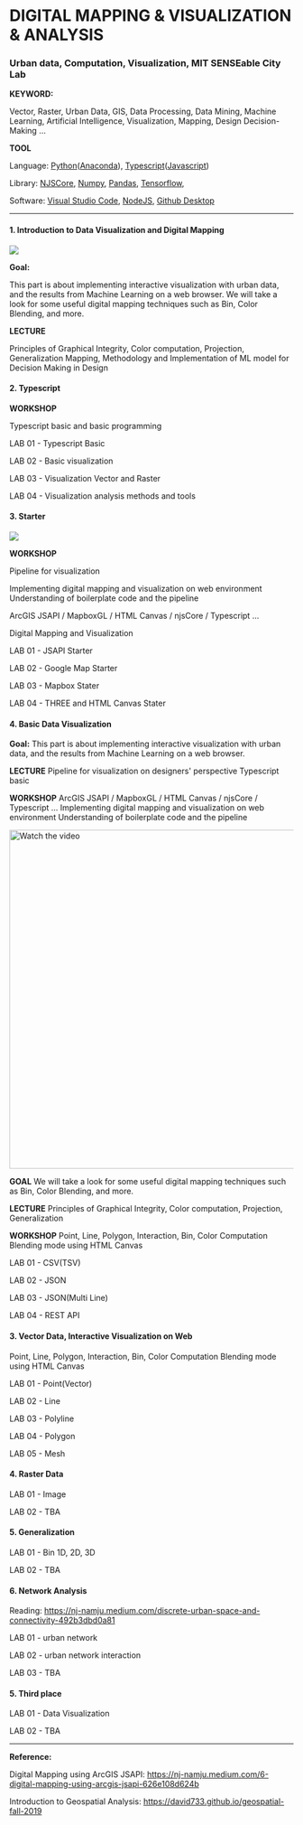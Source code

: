 # DIGITAL MAPPING & VISUALIZATION & ANALYSIS

### Urban data, Computation, Visualization, MIT SENSEable City Lab

**KEYWORD:**

Vector, Raster, Urban Data, GIS, Data Processing, Data Mining, Machine Learning, Artificial Intelligence, Visualization, Mapping, Design Decision-Making ...


**TOOL**

Language: [Python](https://www.python.org/)([Anaconda](https://docs.anaconda.com/anaconda/install/index.html)), [Typescript](https://www.typescriptlang.org/)([Javascript](https://developer.mozilla.org/en-US/docs/Web/JavaScript))

Library: [NJSCore](https://www.npmjs.com/package/njscore), [Numpy](https://numpy.org/), [Pandas](https://pandas.pydata.org/), [Tensorflow](https://www.tensorflow.org/), 

Software: [Visual Studio Code](https://code.visualstudio.com/Download), [NodeJS](https://nodejs.org/en/), [Github Desktop](https://desktop.github.com/)


-----




#### 1. Introduction to Data Visualization and Digital Mapping

![](https://raw.githubusercontent.com/NamjuLee/Data-in-Design-AI-for-Urban-Data-and-Visualization-Harvard-GSD/main/public/reference/img/mapping.jpg)

**Goal:** 

This part is about implementing interactive visualization with urban data, and the results from Machine Learning on a web browser. We will take a look for some useful digital mapping techniques such as Bin, Color Blending, and more.


**LECTURE**

Principles of Graphical Integrity, Color computation, Projection, Generalization
Mapping, Methodology and Implementation of ML model for Decision Making in Design

#### 2. Typescript

**WORKSHOP**

Typescript basic and basic programming 

LAB 01 - Typescript Basic

LAB 02 - Basic visualization

LAB 03 - Visualization Vector and Raster

LAB 04 - Visualization analysis methods and tools


#### 3. Starter

![](https://raw.githubusercontent.com/NamjuLee/Data-in-Design-AI-for-Urban-Data-and-Visualization-Harvard-GSD/main/public/reference/img/mapping2.jpg)

**WORKSHOP**

Pipeline for visualization 

Implementing digital mapping and visualization on web environment 
Understanding of boilerplate code and the pipeline 

ArcGIS JSAPI / MapboxGL / HTML Canvas / njsCore / Typescript ...

Digital Mapping and Visualization

LAB 01 - JSAPI Starter

LAB 02 - Google Map Starter

LAB 03 - Mapbox Stater

LAB 04 - THREE and HTML Canvas Stater



#### 4. Basic Data Visualization

**Goal:** 
This part is about implementing interactive visualization with urban data, and the results from Machine Learning on a web browser. 

**LECTURE**
Pipeline for visualization on designers' perspective
Typescript basic

**WORKSHOP**
ArcGIS JSAPI / MapboxGL / HTML Canvas / njsCore / Typescript ...
Implementing digital mapping and visualization on web environment 
Understanding of boilerplate code and the pipeline 

<img src="./reference/img/mapping2.jpg" alt="Watch the video" width="600"/>

**GOAL**
We will take a look for some useful digital mapping techniques such as Bin, Color Blending, and more.

**LECTURE**
Principles of Graphical Integrity, Color computation, Projection, Generalization

**WORKSHOP**
Point, Line, Polygon, Interaction, Bin, Color Computation Blending mode using HTML Canvas 


LAB 01 - CSV(TSV)

LAB 02 - JSON

LAB 03 - JSON(Multi Line)

LAB 04 - REST API


#### 3. Vector Data, Interactive Visualization on Web

Point, Line, Polygon, Interaction, Bin, Color Computation Blending mode using HTML Canvas 

LAB 01 - Point(Vector)

LAB 02 - Line

LAB 03 - Polyline

LAB 04 - Polygon 

LAB 05 - Mesh


#### 4. Raster Data

LAB 01 - Image

LAB 02 - TBA

####

#### 5. Generalization

LAB 01 - Bin 1D, 2D, 3D

LAB 02 - TBA

#### 6. Network Analysis

Reading: https://nj-namju.medium.com/discrete-urban-space-and-connectivity-492b3dbd0a81

LAB 01 - urban network

LAB 02 - urban network interaction

LAB 03 - TBA

####

#### 5. Third place

LAB 01 - Data Visualization

LAB 02 - TBA

-----

**Reference:**

Digital Mapping using ArcGIS JSAPI: https://nj-namju.medium.com/6-digital-mapping-using-arcgis-jsapi-626e108d624b

Introduction to Geospatial Analysis: https://david733.github.io/geospatial-fall-2019
